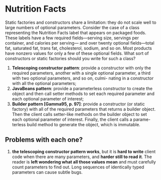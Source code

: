 Nutrition Facts
=================

Static factories and constructors share a limitation: they do not scale well to large numbers of optional parameters. Consider the case of a class representing the Nutrition Facts label that appears on packaged foods. These labels have a few required fields—serving size, servings per container, and calories per serving— and over twenty optional fields—total fat, saturated fat, trans fat, cholesterol, sodium, and so on. Most products have nonzero values for only a few of these optional fields.
What sort of constructors or static factories should you write for such a class?

1. **Telescoping constructor pattern**: provide a constructor with only the required parameters, another with a single optional parameter, a third with two optional parameters, and so on, culmi- nating in a constructor with all the optional parameters;
2. **JavaBeans pattern**: provide a parameterless constructor to create the object and then call setter methods to set each required parameter and each optional parameter of interest;
3. **Builder pattern [Gamma95, p. 97]**: provide a constructor (or static factory) with all of the required parameters that returns a builder object. Then the client calls setter-like methods on the builder object to set each optional parameter of interest. Finally, the client calls a parame- terless build method to generate the object, which is immutable.


## Problems with each one?

1. **the telescoping constructor pattern works**, but it is **hard to write** client code when there are many parameters, and **harder still to read it**. The reader is **left wondering what all those values mean** and must carefully count parameters to find out. Long sequences of identically typed parameters can cause subtle bugs.



